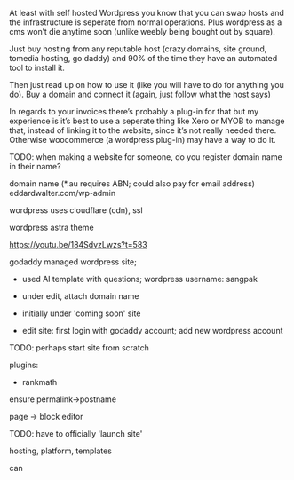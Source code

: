 <!-- SPDX-License-Identifier: zlib-acknowledgement -->
At least with self hosted Wordpress you know that you can swap hosts and the infrastructure is seperate from normal operations. 
Plus wordpress as a cms won’t die anytime soon (unlike weebly being bought out by square). 

Just buy hosting from any reputable host (crazy domains, site ground, tomedia hosting, go daddy) 
and 90% of the time they have an automated tool to install it. 

Then just read up on how to use it (like you will have to do for anything you do). 
Buy a domain and connect it (again, just follow what the host says)

In regards to your invoices there’s probably a plug-in for that but my experience is it’s best to use a seperate thing like Xero or MYOB to manage that, instead of linking it to the website, since it’s not really needed there. 
Otherwise woocommerce (a wordpress plug-in) may have a way to do it.


TODO: when making a website for someone, do you register domain name in their name?

domain name (*.au requires ABN; could also pay for email address)
eddardwalter.com/wp-admin

wordpress uses cloudflare (cdn), ssl

wordpress astra theme

https://youtu.be/184SdvzLwzs?t=583

godaddy managed wordpress site; 
 - used AI template with questions; wordpress username: sangpak 
 - under edit, attach domain name
 - initially under 'coming soon' site

 - edit site: first login with godaddy account; add new wordpress account

 TODO: perhaps start site from scratch

plugins:
  - rankmath

ensure permalink->postname

page -> block editor

TODO: have to officially 'launch site'



hosting, 
platform, 
templates

can 
